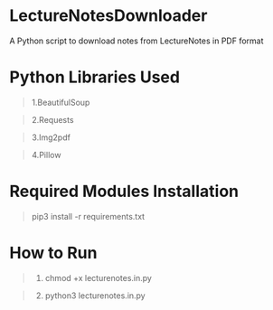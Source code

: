 # LectureNotesDownloader

A Python script to download notes from LectureNotes in PDF format

# Python Libraries Used

> 1.BeautifulSoup

> 2.Requests

> 3.Img2pdf

> 4.Pillow

# Required Modules Installation

> pip3 install -r requirements.txt

# How to Run

> 1. chmod +x lecturenotes.in.py

> 2. python3 lecturenotes.in.py
